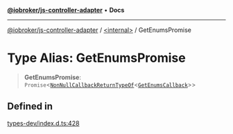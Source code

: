[**@iobroker/js-controller-adapter**](../../README.md) • **Docs**

***

[@iobroker/js-controller-adapter](../../globals.md) / [\<internal\>](../README.md) / GetEnumsPromise

# Type Alias: GetEnumsPromise

> **GetEnumsPromise**: `Promise`\<[`NonNullCallbackReturnTypeOf`](NonNullCallbackReturnTypeOf.md)\<[`GetEnumsCallback`](GetEnumsCallback.md)\>\>

## Defined in

[types-dev/index.d.ts:428](https://github.com/ioBroker/ioBroker.js-controller/blob/8ad7f66ced81c171aa99d76496fa607acde05189/packages/types-dev/index.d.ts#L428)
